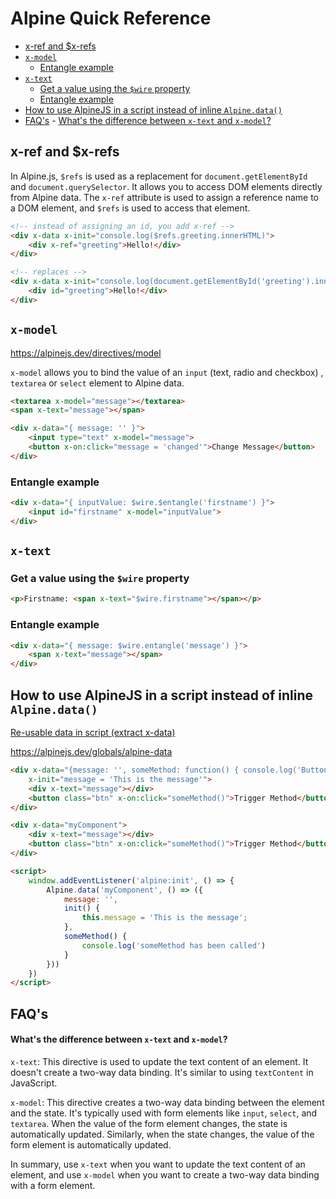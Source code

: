 # Alpine Quick Reference

<!-- TOC -->

- [x-ref and $x-refs](#x-ref-and-x-refs)
- [`x-model`](#x-model)
    - [Entangle example](#entangle-example)
- [`x-text`](#x-text)
    - [Get a value using the `$wire` property](#get-a-value-using-the-wire-property)
    - [Entangle example](#entangle-example-1)
- [How to use AlpineJS in a script instead of inline `Alpine.data()`](#how-to-use-alpinejs-in-a-script-instead-of-inline-alpinedata)
- [FAQ's](#faqs)
        - [What's the difference between `x-text` and `x-model`?](#whats-the-difference-between-x-text-and-x-model)

<!-- /TOC -->

<a id="markdown-x-ref-and-x-refs" name="x-ref-and-x-refs"></a>

## x-ref and $x-refs

In Alpine.js, `$refs` is used as a replacement for `document.getElementById` and
`document.querySelector`. It allows you to access DOM elements directly from Alpine data. The
`x-ref` attribute is used to assign a reference name to a DOM element, and `$refs` is used to
access that element.

```html
<!-- instead of assigning an id, you add x-ref -->
<div x-data x-init="console.log($refs.greeting.innerHTML)">
    <div x-ref="greeting">Hello!</div>
</div>

<!-- replaces -->
<div x-data x-init="console.log(document.getElementById('greeting').innerHTML)">
    <div id="greeting">Hello!</div>
</div>
```

<a id="markdown-x-model" name="x-model"></a>

## `x-model`

https://alpinejs.dev/directives/model

`x-model` allows you to bind the value of an `input` (text, radio and checkbox) , `textarea` or `select` element to Alpine data.

```html
<textarea x-model="message"></textarea>
<span x-text="message"></span>

<div x-data="{ message: '' }">
    <input type="text" x-model="message">
    <button x-on:click="message = 'changed'">Change Message</button>
</div>
```

<a id="markdown-entangle-example" name="entangle-example"></a>

### Entangle example

```html
<div x-data="{ inputValue: $wire.$entangle('firstname') }">
    <input id="firstname" x-model="inputValue">
</div>
```

<a id="markdown-x-text" name="x-text"></a>

## `x-text`

<a id="markdown-get-a-value-using-the-wire-property" name="get-a-value-using-the-wire-property"></a>

### Get a value using the `$wire` property

```html
<p>Firstname: <span x-text="$wire.firstname"></span></p>
```

<a id="markdown-entangle-example" name="entangle-example"></a>

### Entangle example

```html
<div x-data="{ message: $wire.entangle('message') }">
    <span x-text="message"></span>
</div>
```






<a id="markdown-how-to-use-alpinejs-in-a-script-instead-of-inline-alpinedata" name="how-to-use-alpinejs-in-a-script-instead-of-inline-alpinedata"></a>

## How to use AlpineJS in a script instead of inline `Alpine.data()`

[Re-usable data in script (extract x-data)](https://alpinejs.dev/directives/data#re-usable-data)

https://alpinejs.dev/globals/alpine-data

```html
<div x-data="{message: '', someMethod: function() { console.log('Button has been clicked'); }}"
    x-init="message = 'This is the message'">
    <div x-text="message"></div>
    <button class="btn" x-on:click="someMethod()">Trigger Method</button>
</div>
```

```html
<div x-data="myComponent">
    <div x-text="message"></div>
    <button class="btn" x-on:click="someMethod()">Trigger Method</button>
</div>

<script>
    window.addEventListener('alpine:init', () => {
        Alpine.data('myComponent', () => ({
            message: '',
            init() {
                this.message = 'This is the message';
            },
            someMethod() {
                console.log('someMethod has been called')
            }
        }))
    })
</script>
```

<a id="markdown-faqs" name="faqs"></a>

## FAQ's

<a id="markdown-whats-the-difference-between-x-text-and-x-model" name="whats-the-difference-between-x-text-and-x-model"></a>

#### What's the difference between `x-text` and `x-model`?

`x-text`: This directive is used to update the text content of an element. It doesn't create a
two-way data binding. It's similar to using `textContent` in JavaScript.

`x-model`: This directive creates a two-way data binding between the element and the state. It's
typically used with form elements like `input`, `select`, and `textarea`. When the value of the
form element changes, the state is automatically updated. Similarly, when the state changes, the
value of the form element is automatically updated.

In summary, use `x-text` when you want to update the text content of an element, and use `x-model`
when you want to create a two-way data binding with a form element.
